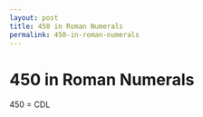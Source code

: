 ```yaml
---
layout: post
title: 450 in Roman Numerals
permalink: 450-in-roman-numerals
---
```


# 450 in Roman Numerals

450 = CDL
